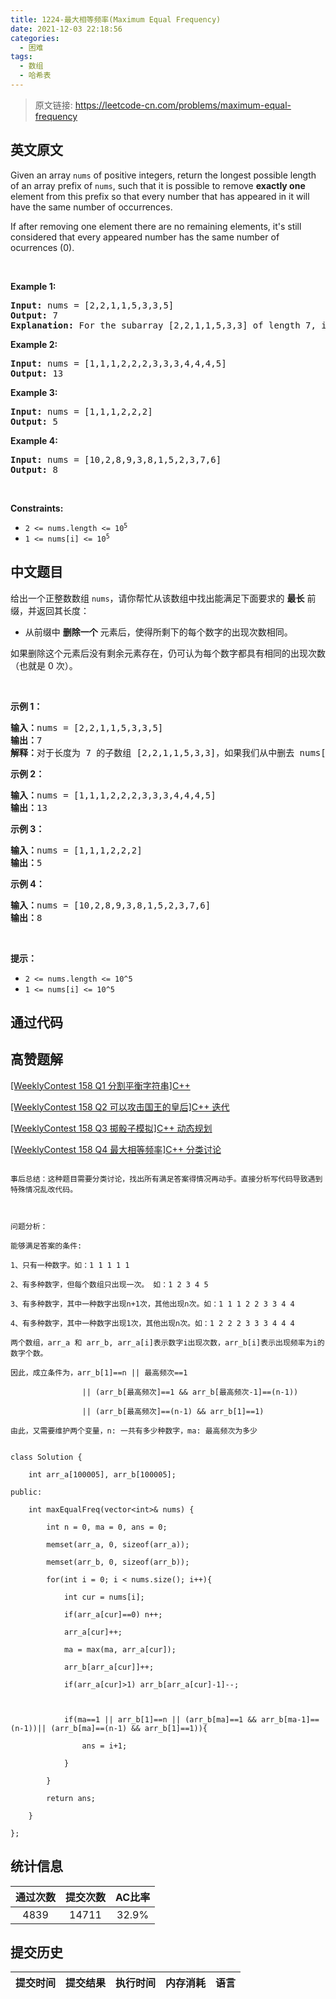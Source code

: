 ```yaml
---
title: 1224-最大相等频率(Maximum Equal Frequency)
date: 2021-12-03 22:18:56
categories:
  - 困难
tags:
  - 数组
  - 哈希表
---
```


> 原文链接: https://leetcode-cn.com/problems/maximum-equal-frequency


## 英文原文
<div><p>Given an array <code>nums</code>&nbsp;of positive integers, return the longest possible length of an array prefix of <code>nums</code>, such that it is possible to remove <strong>exactly one</strong> element from this prefix so that every number that has appeared in it will have the same number of occurrences.</p>

<p>If after removing one element there are no remaining elements, it&#39;s still considered that every appeared number has the same number of ocurrences (0).</p>

<p>&nbsp;</p>
<p><strong>Example 1:</strong></p>

<pre>
<strong>Input:</strong> nums = [2,2,1,1,5,3,3,5]
<strong>Output:</strong> 7
<strong>Explanation:</strong> For the subarray [2,2,1,1,5,3,3] of length 7, if we remove nums[4]=5, we will get [2,2,1,1,3,3], so that each number will appear exactly twice.
</pre>

<p><strong>Example 2:</strong></p>

<pre>
<strong>Input:</strong> nums = [1,1,1,2,2,2,3,3,3,4,4,4,5]
<strong>Output:</strong> 13
</pre>

<p><strong>Example 3:</strong></p>

<pre>
<strong>Input:</strong> nums = [1,1,1,2,2,2]
<strong>Output:</strong> 5
</pre>

<p><strong>Example 4:</strong></p>

<pre>
<strong>Input:</strong> nums = [10,2,8,9,3,8,1,5,2,3,7,6]
<strong>Output:</strong> 8
</pre>

<p>&nbsp;</p>
<p><strong>Constraints:</strong></p>

<ul>
	<li><code>2 &lt;= nums.length &lt;= 10<sup>5</sup></code></li>
	<li><code>1 &lt;= nums[i] &lt;= 10<sup>5</sup></code></li>
</ul>
</div>

## 中文题目
<div><p>给出一个正整数数组&nbsp;<code>nums</code>，请你帮忙从该数组中找出能满足下面要求的 <strong>最长</strong> 前缀，并返回其长度：</p>

<ul>
	<li>从前缀中 <strong>删除一个</strong> 元素后，使得所剩下的每个数字的出现次数相同。</li>
</ul>

<p>如果删除这个元素后没有剩余元素存在，仍可认为每个数字都具有相同的出现次数（也就是 0 次）。</p>

<p>&nbsp;</p>

<p><strong>示例 1：</strong></p>

<pre><strong>输入：</strong>nums = [2,2,1,1,5,3,3,5]
<strong>输出：</strong>7
<strong>解释：</strong>对于长度为 7 的子数组 [2,2,1,1,5,3,3]，如果我们从中删去 nums[4]=5，就可以得到 [2,2,1,1,3,3]，里面每个数字都出现了两次。
</pre>

<p><strong>示例 2：</strong></p>

<pre><strong>输入：</strong>nums = [1,1,1,2,2,2,3,3,3,4,4,4,5]
<strong>输出：</strong>13
</pre>

<p><strong>示例 3：</strong></p>

<pre><strong>输入：</strong>nums = [1,1,1,2,2,2]
<strong>输出：</strong>5
</pre>

<p><strong>示例 4：</strong></p>

<pre><strong>输入：</strong>nums = [10,2,8,9,3,8,1,5,2,3,7,6]
<strong>输出：</strong>8
</pre>

<p>&nbsp;</p>

<p><strong>提示：</strong></p>

<ul>
	<li><code>2 &lt;= nums.length &lt;= 10^5</code></li>
	<li><code>1 &lt;= nums[i] &lt;= 10^5</code></li>
</ul>
</div>

## 通过代码
<RecoDemo>
</RecoDemo>


## 高赞题解
[[WeeklyContest 158 Q1 分割平衡字符串]C++](https://leetcode-cn.com/problems/split-a-string-in-balanced-strings/solution/weeklycontest-158-q1-fen-ge-ping-heng-zi-fu-chuan-/)
[[WeeklyContest 158 Q2 可以攻击国王的皇后]C++ 迭代](https://leetcode-cn.com/problems/queens-that-can-attack-the-king/solution/weeklycontest-158-q2-ke-yi-gong-ji-guo-wang-de-hua/)
[[WeeklyContest 158 Q3 掷骰子模拟]C++ 动态规划](https://leetcode-cn.com/problems/dice-roll-simulation/solution/weeklycontest-158-q3-zhi-tou-zi-mo-ni-c-dong-tai-g/)
[[WeeklyContest 158 Q4 最大相等频率]C++ 分类讨论](https://leetcode-cn.com/problems/maximum-equal-frequency/solution/weeklycontest-158-q4-zui-da-xiang-deng-pin-lu-c-fe/)

```
事后总结：这种题目需要分类讨论，找出所有满足答案得情况再动手。直接分析写代码导致遇到特殊情况乱改代码。

问题分析：
能够满足答案的条件:
1、只有一种数字。如：1 1 1 1 1 
2、有多种数字，但每个数组只出现一次。 如：1 2 3 4 5
3、有多种数字，其中一种数字出现n+1次，其他出现n次。如：1 1 1 2 2 3 3 4 4
4、有多种数字，其中一种数字出现1次，其他出现n次。如：1 2 2 2 3 3 3 4 4 4
两个数组，arr_a 和 arr_b, arr_a[i]表示数字i出现次数，arr_b[i]表示出现频率为i的数字个数。
因此，成立条件为，arr_b[1]==n || 最高频次==1
                || (arr_b[最高频次]==1 && arr_b[最高频次-1]==(n-1))
                || (arr_b[最高频次]==(n-1) && arr_b[1]==1)
由此，又需要维护两个变量，n: 一共有多少种数字，ma: 最高频次为多少
```


```
class Solution {
    int arr_a[100005], arr_b[100005];
public:
    int maxEqualFreq(vector<int>& nums) {
        int n = 0, ma = 0, ans = 0;
        memset(arr_a, 0, sizeof(arr_a));
        memset(arr_b, 0, sizeof(arr_b));
        for(int i = 0; i < nums.size(); i++){
            int cur = nums[i];
            if(arr_a[cur]==0) n++;
            arr_a[cur]++;
            ma = max(ma, arr_a[cur]);
            arr_b[arr_a[cur]]++;
            if(arr_a[cur]>1) arr_b[arr_a[cur]-1]--;

            if(ma==1 || arr_b[1]==n || (arr_b[ma]==1 && arr_b[ma-1]==(n-1))|| (arr_b[ma]==(n-1) && arr_b[1]==1)){
                ans = i+1;
            }
        }
        return ans;
    }
};
```

## 统计信息
| 通过次数 | 提交次数 | AC比率 |
| :------: | :------: | :------: |
|    4839    |    14711    |   32.9%   |

## 提交历史
| 提交时间 | 提交结果 | 执行时间 |  内存消耗  | 语言 |
| :------: | :------: | :------: | :--------: | :--------: |
